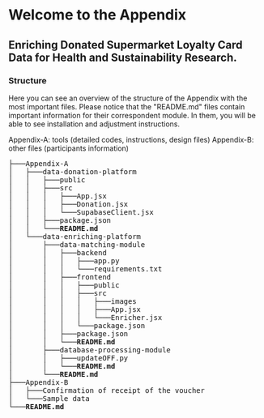# Welcome to the Appendix 
## Enriching Donated Supermarket Loyalty Card Data for Health and Sustainability Research.

### Structure 
Here you can see an overview of the structure of the Appendix with the most important files. Please notice that the "README.md" files contain important information for their correspondent module. In them, you will be able to see installation and adjustment instructions. 

Appendix-A: tools (detailed codes, instructions, design files)
Appendix-B: other files (participants information)
<pre>
├───Appendix-A
│   ├───data-donation-platform
│   │   ├───public
│   │   ├───src
│   │   │   ├───App.jsx
│   │   │   ├───Donation.jsx
│   │   │   └───SupabaseClient.jsx
│   │   ├───package.json
│   │   └───<b>README.md</b>
│   └───data-enriching-platform
│       ├───data-matching-module
│       │   ├───backend
│       │   │   ├───app.py
│       │   │   └───requirements.txt
│       │   ├───frontend
│       │   │   ├───public
│       │   │   ├───src
│       │   │   │   ├───images
│       │   │   │   ├───App.jsx
│       │   │   │   └───Enricher.jsx             
│       │   │   └───package.json
│       │   ├───package.json
│       │   └───<b>README.md</b>
│       ├───database-processing-module
│       │   ├───updateOFF.py
│       │   └───<b>README.md</b>
│       └───<b>README.md</b>
├───Appendix-B
│   ├───Confirmation of receipt of the voucher
│   └───Sample data
└───<b>README.md</b>
</pre>
